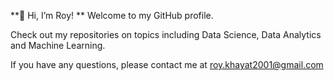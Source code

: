 **👋 Hi, I’m Roy!
**
Welcome to my GitHub profile.

Check out my repositories on topics including Data Science, Data Analytics and Machine Learning.

If you have any questions, please contact me at roy.khayat2001@gmail.com


<!---
roy-kh/roy-kh is a ✨ special ✨ repository because its `README.md` (this file) appears on your GitHub profile.
You can click the Preview link to take a look at your changes.
--->
